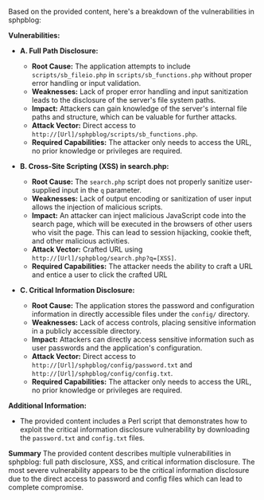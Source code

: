 Based on the provided content, here's a breakdown of the vulnerabilities in sphpblog:

**Vulnerabilities:**

*   **A. Full Path Disclosure:**
    *   **Root Cause:** The application attempts to include `scripts/sb_fileio.php` in `scripts/sb_functions.php` without proper error handling or input validation.
    *   **Weaknesses:** Lack of proper error handling and input sanitization leads to the disclosure of the server's file system paths.
    *   **Impact:** Attackers can gain knowledge of the server's internal file paths and structure, which can be valuable for further attacks.
    *   **Attack Vector:** Direct access to `http://[Url]/sphpblog/scripts/sb_functions.php`.
    *   **Required Capabilities:** The attacker only needs to access the URL, no prior knowledge or privileges are required.

*   **B. Cross-Site Scripting (XSS) in search.php:**
    *   **Root Cause:**  The `search.php` script does not properly sanitize user-supplied input in the `q` parameter.
    *   **Weaknesses:** Lack of output encoding or sanitization of user input allows the injection of malicious scripts.
    *   **Impact:** An attacker can inject malicious JavaScript code into the search page, which will be executed in the browsers of other users who visit the page. This can lead to session hijacking, cookie theft, and other malicious activities.
    *   **Attack Vector:**  Crafted URL using `http://[Url]/sphpblog/search.php?q=[XSS]`.
    *   **Required Capabilities:** The attacker needs the ability to craft a URL and entice a user to click the crafted URL

*   **C. Critical Information Disclosure:**
    *   **Root Cause:** The application stores the password and configuration information in directly accessible files under the `config/` directory.
    *  **Weaknesses:** Lack of access controls, placing sensitive information in a publicly accessible directory.
    *   **Impact:** Attackers can directly access sensitive information such as user passwords and the application's configuration.
    *   **Attack Vector:** Direct access to `http://[Url]/sphpblog/config/password.txt` and `http://[Url]/sphpblog/config/config.txt`.
    *   **Required Capabilities:** The attacker only needs to access the URL, no prior knowledge or privileges are required.

**Additional Information:**

*   The provided content includes a Perl script that demonstrates how to exploit the critical information disclosure vulnerability by downloading the `password.txt` and `config.txt` files.

**Summary**
The provided content describes multiple vulnerabilities in sphpblog: full path disclosure, XSS, and critical information disclosure. The most severe vulnerability appears to be the critical information disclosure due to the direct access to password and config files which can lead to complete compromise.